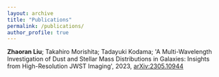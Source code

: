 ```yaml
---
layout: archive
title: "Publications"
permalink: /publications/
author_profile: true
---
```



**Zhaoran Liu**; Takahiro Morishita; Tadayuki Kodama; 'A Multi-Wavelength Investigation of Dust and Stellar Mass Distributions in Galaxies: Insights from High-Resolution JWST Imaging', 2023, [arXiv:2305.10944](https://arxiv.org/abs/2305.10944)
